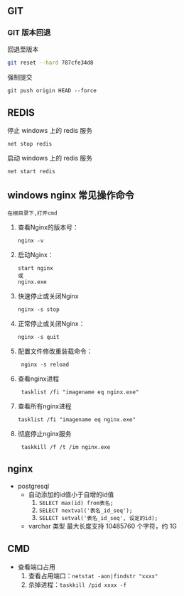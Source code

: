 # 

## GIT

### GIT 版本回退

回退至版本
```bash
git reset --hard 787cfe34d8
```

强制提交
```
git push origin HEAD --force
```

## REDIS

停止 windows 上的 redis 服务
```
net stop redis 
```

启动 windows 上的 redis 服务
```
net start redis
```

## windows nginx 常见操作命令
`在根目录下,打开cmd`

1. 查看Nginx的版本号：
    ```
    nginx -v
    ```
2. 启动Nginx：
    ```
    start nginx  
    或  
    nginx.exe
    ```
3. 快速停止或关闭Nginx
    ```
    nginx -s stop
    ```
4. 正常停止或关闭Nginx：
    ```
    nginx -s quit
    ```
5. 配置文件修改重装载命令：
   ```
    nginx -s reload
    ```
6. 查看nginx进程
   ```
    tasklist /fi "imagename eq nginx.exe"
    ```
7. 查看所有nginx进程
    ```
    tasklist /fi "imagename eq nginx.exe"
    ```
8. 彻底停止nginx服务
   ```
    taskkill /f /t /im nginx.exe
    ```

## nginx

- postgresql
  - 自动添加的id值小于自增的id值
    1. `SELECT max(id) from表名;`  
    2. `SELECT nextval('表名_id_seq');` 
    3. `SELECT setval('表名_id_seq', 设定的id);`
  - varchar 类型 最大长度支持  10485760 个字符，约 1G

## CMD

- 查看端口占用
    1. 查看占用端口：`netstat -aon|findstr "xxxx"`
    2. 杀掉进程：`taskkill /pid xxxx -f`
